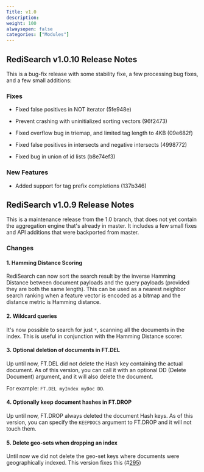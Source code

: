 ```yaml
---
Title: v1.0
description:
weight: 100
alwaysopen: false
categories: ["Modules"]
---
```

## RediSearch v1.0.10 Release Notes

This is a bug-fix release with some stability fixe, a few processing bug fixes, and a few small additions:

### Fixes

* Fixed false positives in NOT iterator (5fe948e) 

* Prevent crashing with uninitialized sorting vectors (96f2473)

* Fixed overflow bug in triemap, and limited tag length to 4KB (09e682f)

* Fixed false positives in intersects and negative intersects (4998772) 

* Fixed bug in union of id lists (b8e74ef3)

### New Features

* Added support for tag prefix completions (137b346)

## RediSearch v1.0.9 Release Notes

This is a maintenance release from the 1.0 branch, that does not yet contain the aggregation engine that's already in master. It includes a few small fixes and API additions that were backported from master. 

### Changes

#### 1. Hamming Distance Scoring

RediSearch can now sort the search result by the inverse Hamming Distance between document payloads and the query payloads (provided they are both the same length). This can be used as a nearest neighbor search ranking when a feature vector is encoded as a bitmap and the distance metric is Hamming distance. 

#### 2. Wildcard queries

It's now possible to search for just `*`, scanning all the documents in the index. This is useful in conjunction with the Hamming Distance scorer.

#### 3. Optional deletion of documents in FT.DEL 

Up until now, FT.DEL did not delete the Hash key containing the actual document. As of this version, you can call it with an optional DD (Delete Document) argument, and it will also delete the document. 

For example: `FT.DEL myIndex myDoc DD`.

#### 4. Optionally keep document hashes in FT.DROP

Up until now, FT.DROP always deleted the document Hash keys. As of this version, you can specify the `KEEPDOCS` argument to FT.DROP and it will not touch them.

#### 5. Delete geo-sets when dropping an index

Until now we did not delete the geo-set keys where documents were geographically indexed. This version fixes this (#[295](https://github.com/RediSearch/RediSearch/issues/295))
